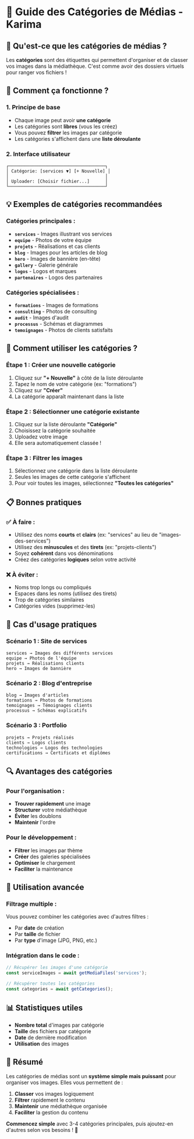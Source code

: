 # 📁 Guide des Catégories de Médias - Karima

## 🎯 Qu'est-ce que les catégories de médias ?

Les **catégories** sont des étiquettes qui permettent d'organiser et de classer vos images dans la médiathèque. C'est comme avoir des dossiers virtuels pour ranger vos fichiers !

## 🚀 Comment ça fonctionne ?

### **1. Principe de base**
- Chaque image peut avoir **une catégorie**
- Les catégories sont **libres** (vous les créez)
- Vous pouvez **filtrer** les images par catégorie
- Les catégories s'affichent dans une **liste déroulante**

### **2. Interface utilisateur**
```
┌─────────────────────────────────────┐
│ Catégorie: [services ▼] [+ Nouvelle] │
│                                     │
│ Uploader: [Choisir fichier...]      │
└─────────────────────────────────────┘
```

## 💡 Exemples de catégories recommandées

### **Catégories principales :**
- **`services`** - Images illustrant vos services
- **`equipe`** - Photos de votre équipe
- **`projets`** - Réalisations et cas clients
- **`blog`** - Images pour les articles de blog
- **`hero`** - Images de bannière (en-tête)
- **`gallery`** - Galerie générale
- **`logos`** - Logos et marques
- **`partenaires`** - Logos des partenaires

### **Catégories spécialisées :**
- **`formations`** - Images de formations
- **`consulting`** - Photos de consulting
- **`audit`** - Images d'audit
- **`processus`** - Schémas et diagrammes
- **`temoignages`** - Photos de clients satisfaits

## 🔧 Comment utiliser les catégories ?

### **Étape 1 : Créer une nouvelle catégorie**
1. Cliquez sur **"+ Nouvelle"** à côté de la liste déroulante
2. Tapez le nom de votre catégorie (ex: "formations")
3. Cliquez sur **"Créer"**
4. La catégorie apparaît maintenant dans la liste

### **Étape 2 : Sélectionner une catégorie existante**
1. Cliquez sur la liste déroulante **"Catégorie"**
2. Choisissez la catégorie souhaitée
3. Uploadez votre image
4. Elle sera automatiquement classée !

### **Étape 3 : Filtrer les images**
1. Sélectionnez une catégorie dans la liste déroulante
2. Seules les images de cette catégorie s'affichent
3. Pour voir toutes les images, sélectionnez **"Toutes les catégories"**

## 📋 Bonnes pratiques

### **✅ À faire :**
- Utilisez des noms **courts** et **clairs** (ex: "services" au lieu de "images-des-services")
- Utilisez des **minuscules** et des **tirets** (ex: "projets-clients")
- Soyez **cohérent** dans vos dénominations
- Créez des catégories **logiques** selon votre activité

### **❌ À éviter :**
- Noms trop longs ou compliqués
- Espaces dans les noms (utilisez des tirets)
- Trop de catégories similaires
- Catégories vides (supprimez-les)

## 🎨 Cas d'usage pratiques

### **Scénario 1 : Site de services**
```
services → Images des différents services
equipe → Photos de l'équipe
projets → Réalisations clients
hero → Images de bannière
```

### **Scénario 2 : Blog d'entreprise**
```
blog → Images d'articles
formations → Photos de formations
temoignages → Témoignages clients
processus → Schémas explicatifs
```

### **Scénario 3 : Portfolio**
```
projets → Projets réalisés
clients → Logos clients
technologies → Logos des technologies
certifications → Certificats et diplômes
```

## 🔍 Avantages des catégories

### **Pour l'organisation :**
- **Trouver rapidement** une image
- **Structurer** votre médiathèque
- **Éviter** les doublons
- **Maintenir** l'ordre

### **Pour le développement :**
- **Filtrer** les images par thème
- **Créer** des galeries spécialisées
- **Optimiser** le chargement
- **Faciliter** la maintenance

## 🚀 Utilisation avancée

### **Filtrage multiple :**
Vous pouvez combiner les catégories avec d'autres filtres :
- Par **date** de création
- Par **taille** de fichier
- Par **type** d'image (JPG, PNG, etc.)

### **Intégration dans le code :**
```typescript
// Récupérer les images d'une catégorie
const serviceImages = await getMediaFiles('services');

// Récupérer toutes les catégories
const categories = await getCategories();
```

## 📊 Statistiques utiles

- **Nombre total** d'images par catégorie
- **Taille** des fichiers par catégorie
- **Date** de dernière modification
- **Utilisation** des images

## 🎯 Résumé

Les catégories de médias sont un **système simple mais puissant** pour organiser vos images. Elles vous permettent de :

1. **Classer** vos images logiquement
2. **Filtrer** rapidement le contenu
3. **Maintenir** une médiathèque organisée
4. **Faciliter** la gestion du contenu

**Commencez simple** avec 3-4 catégories principales, puis ajoutez-en d'autres selon vos besoins ! 🚀

